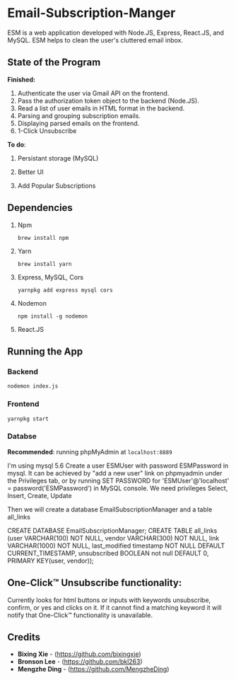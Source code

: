 # Email-Subscription-Manger
ESM is a web application developed with Node.JS, Express, React.JS, and MySQL. ESM helps to clean the user's cluttered email inbox.



## State of the Program

**Finished:**

1. Authenticate the user via Gmail API on the frontend.
2. Pass the authorization token object to the backend (Node.JS).
3. Read a list of user emails in HTML format in the backend.
4. Parsing and grouping subscription emails.
5. Displaying parsed emails on the frontend.
6. 1-Click Unsubscribe

**To do**:

1. Persistant storage (MySQL)
2. Better UI

4. Add Popular Subscriptions

## Dependencies

1. Npm

    `brew install npm`

2. Yarn

   `brew install yarn`

3. Express, MySQL, Cors

   `yarnpkg add express mysql cors`

4. Nodemon

   `npm install -g nodemon`

5. React.JS



## Running the App

### Backend

`nodemon index.js`

### Frontend

`yarnpkg start`

### Databse

**Recommended**: running phpMyAdmin at `localhost:8889`

I'm using mysql 5.6
Create a user ESMUser with password ESMPassword in mysql. It can be achieved by "add a new user" link on phpmyadmin under the Privileges tab, or by running
SET PASSWORD for 'ESMUser'@'localhost' = password('ESMPassword')
in MySQL console.
We need privileges Select, Insert, Create, Update

Then we will create a database EmailSubscriptionManager and a table all_links

CREATE DATABASE EmailSubscriptionManager;
CREATE TABLE all_links (user VARCHAR(100) NOT NULL, vendor VARCHAR(300) NOT NULL, link VARCHAR(1000) NOT NULL, last_modified timestamp NOT NULL DEFAULT CURRENT_TIMESTAMP, unsubscribed BOOLEAN not null DEFAULT 0, PRIMARY KEY(user, vendor));

## One-Click™ Unsubscribe functionality:
Currently looks for html buttons or inputs with keywords unsubscribe, confirm, or yes and clicks on it. If it cannot find a matching keyword it will notify
that One-Click™ functionality is unavailable.


## Credits

* **Bixing Xie** - (https://github.com/bixingxie)
* **Bronson Lee** - (https://github.com/bkl263)
* **Mengzhe Ding** - (https://github.com/MengzheDing)
